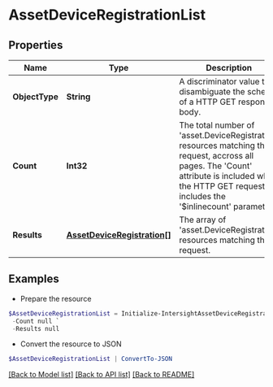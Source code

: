 # AssetDeviceRegistrationList
## Properties

Name | Type | Description | Notes
------------ | ------------- | ------------- | -------------
**ObjectType** | **String** | A discriminator value to disambiguate the schema of a HTTP GET response body. | 
**Count** | **Int32** | The total number of &#39;asset.DeviceRegistration&#39; resources matching the request, accross all pages. The &#39;Count&#39; attribute is included when the HTTP GET request includes the &#39;$inlinecount&#39; parameter. | [optional] 
**Results** | [**AssetDeviceRegistration[]**](AssetDeviceRegistration.md) | The array of &#39;asset.DeviceRegistration&#39; resources matching the request. | [optional] 

## Examples

- Prepare the resource
```powershell
$AssetDeviceRegistrationList = Initialize-IntersightAssetDeviceRegistrationList  -ObjectType null `
 -Count null `
 -Results null
```

- Convert the resource to JSON
```powershell
$AssetDeviceRegistrationList | ConvertTo-JSON
```

[[Back to Model list]](../README.md#documentation-for-models) [[Back to API list]](../README.md#documentation-for-api-endpoints) [[Back to README]](../README.md)

